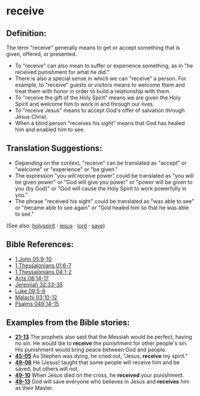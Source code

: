 # receive #

## Definition: ##

The term "receive" generally means to get or accept something that is given, offered, or presented.

* To "receive" can also mean to suffer or experience something, as in "he received punishment for what he did."
* There is also a special sense in which we can "receive" a person. For example, to "receive" guests or visitors means to welcome them and  treat them with honor in order to build a relationship with them.
* To "receive the gift of the Holy Spirit" means we are given the Holy Spirit and welcome him to work in and through our lives.
* To "receive Jesus" means to accept God's offer of salvation through Jesus Christ.
* When a blind person "receives his sight" means that God has healed him and enabled him to see.

## Translation Suggestions: ##

* Depending on the context, "receive" can be translated as "accept" or "welcome" or "experience" or "be given."
* The expression "you will receive power" could be translated as "you will be given power" or "God will give you power" or "power will be given to you (by God)" or "God will cause the Holy Spirit to work powerfully in you."
* The phrase "received his sight" could be translated as "was able to see" or "became able to see again" or "God healed him so that he was able to see."

(See also: [holyspirit](../kt/holyspirit.md) **·** [jesus](../kt/jesus.md) **·** [lord](../kt/lord.md) **·** [save](../kt/save.md))

## Bible References: ##

* [1 John 05:9-10](https://door43.org/en/bible/notes/1jn/05/09)
* [1 Thessalonians 01:6-7](https://door43.org/en/bible/notes/1th/01/06)
* [1 Thessalonians 04:1-2](https://door43.org/en/bible/notes/1th/04/01)
* [Acts 08:14-17](https://door43.org/en/bible/notes/act/08/14)
* [Jeremiah 32:33-35](https://door43.org/en/bible/notes/jer/32/33)
* [Luke 09:5-6](https://door43.org/en/bible/notes/luk/09/05)
* [Malachi 03:10-12](https://door43.org/en/bible/notes/mal/03/10)
* [Psalms 049:14-15](https://door43.org/en/bible/notes/psa/049/014)

## Examples from the Bible stories: ##

* __[21-13](https://door43.org/en/obs/notes/frames/21-13)__ The prophets also said that the Messiah would be perfect, having no sin. He would die to __receive__  the punishment for other people's sin. His punishment would bring peace between God and people.
* __[45-05](https://door43.org/en/obs/notes/frames/45-05)__ As Stephen was dying, he cried out, "Jesus, __receive__  my spirit."
* __[49-06](https://door43.org/en/obs/notes/frames/49-06)__ He (Jesus) taught that some people will receive him and be saved, but others will not.
* __[49-10](https://door43.org/en/obs/notes/frames/49-10)__ When Jesus died on the cross, he __received__  your punishment.
* __[49-13](https://door43.org/en/obs/notes/frames/49-13)__ God will save everyone who believes in Jesus and __receives__  him as their Master.


